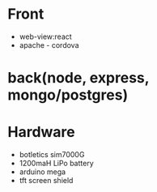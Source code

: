 # Front
- web-view:react
- apache - cordova

# back(node, express, mongo/postgres)

# Hardware
- botletics sim7000G
- 1200maH LiPo battery 
- arduino mega
- tft screen shield

